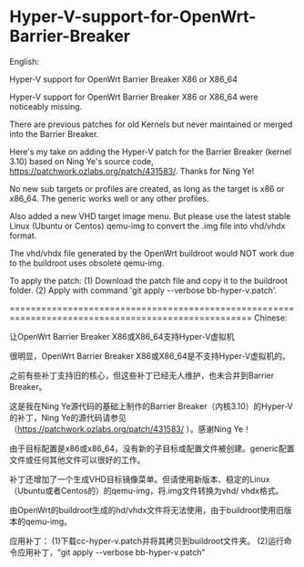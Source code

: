 # Hyper-V-support-for-OpenWrt-Barrier-Breaker

English:

Hyper-V support for OpenWrt Barrier Breaker X86 or X86_64

Hyper-V support for OpenWrt Barrier Breaker X86 or X86_64 were noticeably missing.  

There are previous patches for old Kernels but never maintained or merged into the Barrier Breaker.

Here's my take on adding the Hyper-V patch for the Barrier Breaker (kernel 3.10) based on Ning Ye's source code, https://patchwork.ozlabs.org/patch/431583/. Thanks for Ning Ye!

No new sub targets or profiles are created, as long as the target is x86 or x86_64. The generic works well or any other profiles.  

Also added a new VHD target image menu. But please use the latest stable Linux (Ubuntu or Centos) qemu-img to convert the .img file into vhd/vhdx format.

The vhd/vhdx file generated by the OpenWrt buildroot would NOT work due to the buildroot uses obsolete qemu-img.

To apply the patch:
(1) Download the patch file and copy it to the buildroot folder.
(2) Apply with command 'git apply --verbose bb-hyper-v.patch'.

====================================================================================================
Chinese:

让OpenWrt Barrier Breaker X86或X86_64支持Hyper-V虚拟机

很明显，OpenWrt Barrier Breaker X86或X86_64是不支持Hyper-V虚拟机的。

之前有些补丁支持旧的核心，但这些补丁已经无人维护，也未合并到Barrier Breaker。

这是我在Ning Ye源代码的基础上制作的Barrier Breaker（内核3.10）的Hyper-V的补丁，Ning Ye的源代码请参见（https://patchwork.ozlabs.org/patch/431583/
）。感谢Ning Ye！

由于目标配置是x86或x86_64，没有新的子目标或配置文件被创建。generic配置文件或任何其他文件可以很好的工作。

补丁还增加了一个生成VHD目标镜像菜单。但请使用新版本、稳定的Linux（Ubuntu或者Centos的）的qemu-img，将.img文件转换为vhd/ vhdx格式。

由OpenWrt的buildroot生成的hd/vhdx文件将无法使用，由于buildroot使用旧版本的qemu-img。

应用补丁：
(1)下载cc-hyper-v.patch并将其拷贝到buildroot文件夹。
(2)运行命令应用补丁，“git apply --verbose bb-hyper-v.patch”
